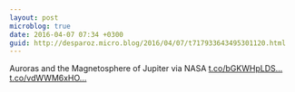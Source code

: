 ```yaml
---
layout: post
microblog: true
date: 2016-04-07 07:34 +0300
guid: http://desparoz.micro.blog/2016/04/07/t717933643495301120.html
---
```

Auroras and the Magnetosphere of Jupiter  via NASA [t.co/bGKWHpLDS...](https://t.co/bGKWHpLDSf) [t.co/vdWWM6xHO...](https://t.co/vdWWM6xHOS)
